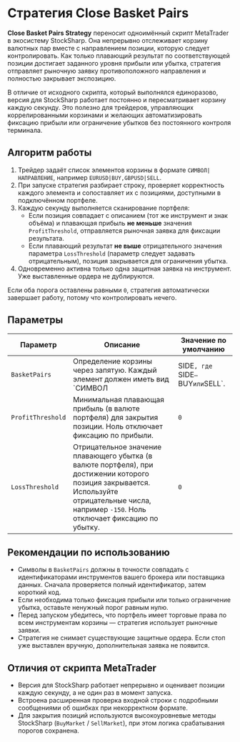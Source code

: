 # Стратегия Close Basket Pairs

**Close Basket Pairs Strategy** переносит одноимённый скрипт MetaTrader в экосистему StockSharp. Она непрерывно отслеживает корзину валютных пар вместе с направлением позиции, которую следует контролировать. Как только плавающий результат по соответствующей позиции достигает заданного уровня прибыли или убытка, стратегия отправляет рыночную заявку противоположного направления и полностью закрывает экспозицию.

В отличие от исходного скрипта, который выполнялся единоразово, версия для StockSharp работает постоянно и пересматривает корзину каждую секунду. Это полезно для трейдеров, управляющих коррелированными корзинами и желающих автоматизировать фиксацию прибыли или ограничение убытков без постоянного контроля терминала.

## Алгоритм работы

1. Трейдер задаёт список элементов корзины в формате `СИМВОЛ|НАПРАВЛЕНИЕ`, например `EURUSD|BUY,GBPUSD|SELL`.
2. При запуске стратегия разбирает строку, проверяет корректность каждого элемента и сопоставляет их с позициями, доступными в подключённом портфеле.
3. Каждую секунду выполняется сканирование портфеля:
   - Если позиция совпадает с описанием (тот же инструмент и знак объёма) и плавающая прибыль **не меньше** значения `ProfitThreshold`, отправляется рыночная заявка для фиксации результата.
   - Если плавающий результат **не выше** отрицательного значения параметра `LossThreshold` (параметр следует задавать отрицательным), позиция закрывается для ограничения убытка.
4. Одновременно активна только одна защитная заявка на инструмент. Уже выставленные ордера не дублируются.

Если оба порога оставлены равными `0`, стратегия автоматически завершает работу, потому что контролировать нечего.

## Параметры

| Параметр | Описание | Значение по умолчанию |
| --- | --- | --- |
| `BasketPairs` | Определение корзины через запятую. Каждый элемент должен иметь вид `СИМВОЛ|SIDE`, где `SIDE` — `BUY` или `SELL`. | `EURUSD|BUY,GBPUSD|SELL,USDJPY|BUY` |
| `ProfitThreshold` | Минимальная плавающая прибыль (в валюте портфеля) для закрытия позиции. Ноль отключает фиксацию по прибыли. | `0` |
| `LossThreshold` | Отрицательное значение плавающего убытка (в валюте портфеля), при достижении которого позиция закрывается. Используйте отрицательные числа, например `-150`. Ноль отключает фиксацию по убытку. | `0` |

## Рекомендации по использованию

- Символы в `BasketPairs` должны в точности совпадать с идентификаторами инструментов вашего брокера или поставщика данных. Сначала проверяется полный идентификатор, затем короткий код.
- Если необходима только фиксация прибыли или только ограничение убытка, оставьте ненужный порог равным нулю.
- Перед запуском убедитесь, что портфель имеет торговые права по всем инструментам корзины — стратегия использует рыночные заявки.
- Стратегия не снимает существующие защитные ордера. Если стоп уже выставлен вручную, дополнительная заявка не появится.

## Отличия от скрипта MetaTrader

- Версия для StockSharp работает непрерывно и оценивает позиции каждую секунду, а не один раз в момент запуска.
- Встроена расширенная проверка входной строки с подробными сообщениями об ошибках при некорректном формате.
- Для закрытия позиций используются высокоуровневые методы StockSharp (`BuyMarket` / `SellMarket`), при этом логика срабатывания порогов сохранена.
